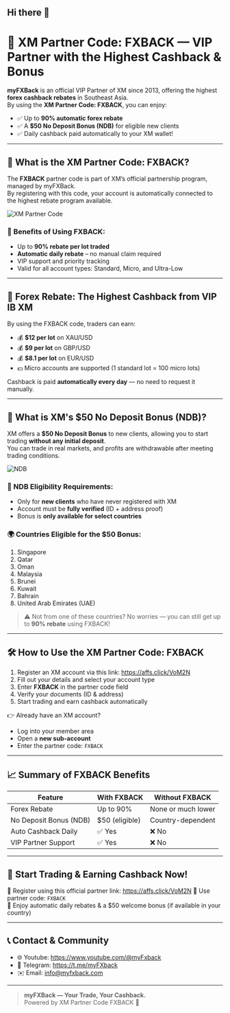 ## Hi there 👋

<!--
**myfxback/myfxback** is a ✨ _special_ ✨ repository because its `README.md` (this file) appears on your GitHub profile.

Here are some ideas to get you started:

- 🔭 I’m currently working on ...
- 🌱 I’m currently learning ...
- 👯 I’m looking to collaborate on ...
- 🤔 I’m looking for help with ...
- 💬 Ask me about ...
- 📫 How to reach me: ...
- 😄 Pronouns: ...
- ⚡ Fun fact: ...
-->
# 🎯 XM Partner Code: FXBACK — VIP Partner with the Highest Cashback & Bonus

**myFXBack** is an official VIP Partner of XM since 2013, offering the highest **forex cashback rebates** in Southeast Asia.  
By using the **XM Partner Code: FXBACK**, you can enjoy:
- ✅ Up to **90% automatic forex rebate**
- ✅ A **$50 No Deposit Bonus (NDB)** for eligible new clients
- ✅ Daily cashback paid automatically to your XM wallet!

---

## 🔰 What is the XM Partner Code: FXBACK?

The **FXBACK** partner code is part of XM’s official partnership program, managed by myFXBack.  
By registering with this code, your account is automatically connected to the highest rebate program available.

![XM Partner Code](https://github.com/user-attachments/assets/50527666-6404-492a-a254-7a407e1c1e17)


### 🎁 Benefits of Using FXBACK:
- Up to **90% rebate per lot traded**
- **Automatic daily rebate** – no manual claim required
- VIP support and priority tracking
- Valid for all account types: Standard, Micro, and Ultra-Low

---

## 💸 Forex Rebate: The Highest Cashback from VIP IB XM 

By using the FXBACK code, traders can earn:
- 💰  **$12 per lot** on XAU/USD
- 💰  **$9 per lot** on GBP/USD
- 💰  **$8.1 per lot** on EUR/USD
- 💵 Micro accounts are supported (1 standard lot = 100 micro lots)

Cashback is paid **automatically every day** — no need to request it manually.

---

## 🎁 What is XM's $50 No Deposit Bonus (NDB)?

XM offers a **$50 No Deposit Bonus** to new clients, allowing you to start trading **without any initial deposit**.  
You can trade in real markets, and profits are withdrawable after meeting trading conditions.

![NDB](https://github.com/user-attachments/assets/e17e547f-5b63-42b1-af21-5436fa1f5882)


### 📌 NDB Eligibility Requirements:
- Only for **new clients** who have never registered with XM
- Account must be **fully verified** (ID + address proof)
- Bonus is **only available for select countries**

### 🌍 Countries Eligible for the $50 Bonus:
1. Singapore  
2. Qatar  
3. Oman  
4. Malaysia  
5. Brunei  
6. Kuwait  
7. Bahrain  
8. United Arab Emirates (UAE)

> ⚠️ Not from one of these countries? No worries — you can still get up to **90% rebate** using FXBACK!

---

## 🛠️ How to Use the XM Partner Code: FXBACK

1. Register an XM account via this link:  https://affs.click/VoM2N
2. Fill out your details and select your account type  
3. Enter **FXBACK** in the partner code field  
4. Verify your documents (ID & address)  
5. Start trading and earn cashback automatically

👉 Already have an XM account?
- Log into your member area
- Open a **new sub-account**
- Enter the partner code: `FXBACK`

---

## 📈 Summary of FXBACK Benefits

| Feature                    | With FXBACK       | Without FXBACK       |
|---------------------------|-------------------|----------------------|
| Forex Rebate              | Up to 90%         | None or much lower   |
| No Deposit Bonus (NDB)    | $50 (eligible)    | Country-dependent    |
| Auto Cashback Daily       | ✅ Yes            | ❌ No                |
| VIP Partner Support       | ✅ Yes            | ❌ No                |

---

## 🚀 Start Trading & Earning Cashback Now!

🎯 Register using this official partner link:  https://affs.click/VoM2N 
📩 Use partner code: `FXBACK`  
💸 Enjoy automatic daily rebates & a $50 welcome bonus (if available in your country)

---

## 📞 Contact & Community

- 🌐 Youtube: https://www.youtube.com/@myFxback
- 📲 Telegram: https://t.me/myFXback
- ✉️ Email: info@myfxback.com

---

> **myFXBack — Your Trade, Your Cashback.**  
> Powered by XM Partner Code FXBACK 💸
